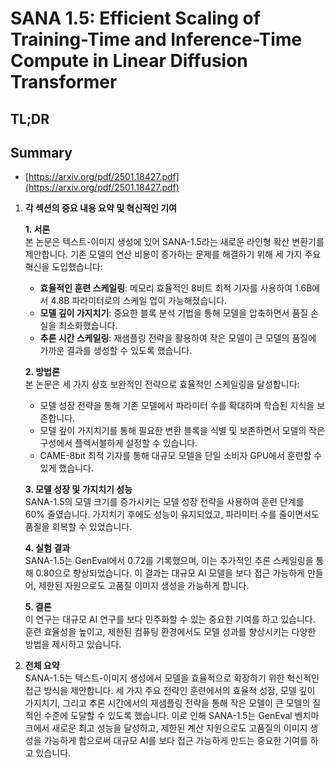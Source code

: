 # SANA 1.5: Efficient Scaling of Training-Time and Inference-Time Compute in Linear Diffusion Transformer
## TL;DR
## Summary
- [https://arxiv.org/pdf/2501.18427.pdf](https://arxiv.org/pdf/2501.18427.pdf)

1. **각 섹션의 중요 내용 요약 및 혁신적인 기여**
   
   **1. 서론**  
   본 논문은 텍스트-이미지 생성에 있어 SANA-1.5라는 새로운 라인형 확산 변환기를 제안합니다. 기존 모델의 연산 비용이 증가하는 문제를 해결하기 위해 세 가지 주요 혁신을 도입했습니다:
   - **효율적인 훈련 스케일링**: 메모리 효율적인 8비트 최적 기자를 사용하여 1.6B에서 4.8B 파라미터로의 스케일 업이 가능해졌습니다.
   - **모델 깊이 가지치기**: 중요한 블록 분석 기법을 통해 모델을 압축하면서 품질 손실을 최소화했습니다.
   - **추론 시간 스케일링**: 재샘플링 전략을 활용하여 작은 모델이 큰 모델의 품질에 가까운 결과를 생성할 수 있도록 했습니다.

   **2. 방법론**  
   본 논문은 세 가지 상호 보완적인 전략으로 효율적인 스케일링을 달성합니다:
   - 모델 성장 전략을 통해 기존 모델에서 파라미터 수를 확대하며 학습된 지식을 보존합니다.
   - 모델 깊이 가지치기를 통해 필요한 변환 블록을 식별 및 보존하면서 모델의 작은 구성에서 플렉서블하게 설정할 수 있습니다.
   - CAME-8bit 최적 기자를 통해 대규모 모델을 단일 소비자 GPU에서 훈련할 수 있게 했습니다.

   **3. 모델 성장 및 가지치기 성능**  
   SANA-1.5의 모델 크기를 증가시키는 모델 성장 전략을 사용하여 훈련 단계를 60% 줄였습니다. 가지치기 후에도 성능이 유지되었고, 파라미터 수를 줄이면서도 품질을 회복할 수 있었습니다. 

   **4. 실험 결과**  
   SANA-1.5는 GenEval에서 0.72를 기록했으며, 이는 추가적인 추론 스케일링을 통해 0.80으로 향상되었습니다. 이 결과는 대규모 AI 모델을 보다 접근 가능하게 만들어, 제한된 자원으로도 고품질 이미지 생성을 가능하게 합니다.

   **5. 결론**  
   이 연구는 대규모 AI 연구를 보다 민주화할 수 있는 중요한 기여를 하고 있습니다. 훈련 효율성을 높이고, 제한된 컴퓨팅 환경에서도 모델 성과를 향상시키는 다양한 방법을 제시하고 있습니다.

2. **전체 요약**  
SANA-1.5는 텍스트-이미지 생성에서 모델을 효율적으로 확장하기 위한 혁신적인 접근 방식을 제안합니다. 세 가지 주요 전략인 훈련에서의 효율적 성장, 모델 깊이 가지치기, 그리고 추론 시간에서의 재샘플링 전략을 통해 작은 모델이 큰 모델의 질적인 수준에 도달할 수 있도록 했습니다. 이로 인해 SANA-1.5는 GenEval 벤치마크에서 새로운 최고 성능을 달성하고, 제한된 계산 자원으로도 고품질의 이미지 생성을 가능하게 함으로써 대규모 AI를 보다 접근 가능하게 만드는 중요한 기여를 하고 있습니다.